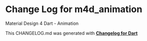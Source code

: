 # Change Log for m4d_animation
Material Design 4 Dart - Animation


This CHANGELOG.md was generated with [**Changelog for Dart**](https://pub.dartlang.org/packages/changelog)
